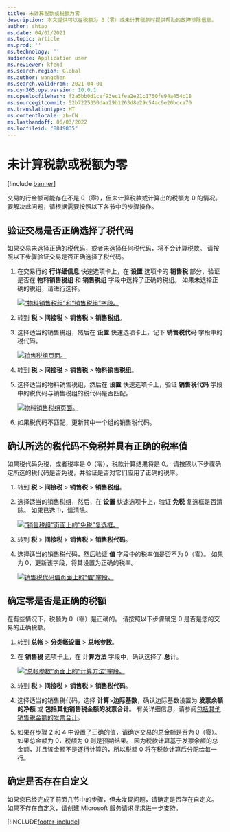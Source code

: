 ```yaml
---
title: 未计算税款或税额为零
description: 本文提供可以在税额为 0（零）或未计算税款时提供帮助的故障排除信息。
author: shtao
ms.date: 04/01/2021
ms.topic: article
ms.prod: ''
ms.technology: ''
audience: Application user
ms.reviewer: kfend
ms.search.region: Global
ms.author: wangchen
ms.search.validFrom: 2021-04-01
ms.dyn365.ops.version: 10.0.1
ms.openlocfilehash: f2a5bb0d1cef93ec1fea2e21c1750fe94a454c18
ms.sourcegitcommit: 52b7225350daa29b1263d8e29c54ac9e20bcca70
ms.translationtype: HT
ms.contentlocale: zh-CN
ms.lasthandoff: 06/03/2022
ms.locfileid: "8849835"
---
```

# <a name="tax-isnt-calculated-or-the-tax-amount-is-zero"></a>未计算税款或税额为零

[!include [banner](../includes/banner.md)]

交易的行金额可能存在不是 0（零），但未计算税款或计算出的税额为 0 的情况。 要解决此问题，请根据需要按照以下各节中的步骤操作。

## <a name="verify-that-tax-codes-are-correctly-selected-by-the-transaction"></a>验证交易是否正确选择了税代码

如果交易未选择正确的税代码，或者未选择任何税代码，将不会计算税款。 请按照以下步骤验证交易是否正确选择了税代码。 

1. 在交易行的 **行详细信息** 快速选项卡上，在 **设置** 选项卡的 **销售税** 部分，验证是否在 **物料销售税组** 和 **销售税组** 字段中选择了正确的税组。 如果未选择正确的税组，请进行选择。

    [![“物料销售税组”和“销售税组”字段。](./media/tax-not-calculated-tax-amount-zero-Picture1.png)](./media/tax-not-calculated-tax-amount-zero-Picture1.png)

2. 转到 **税** \> **间接税** \> **销售税** \> **销售税组**。
3. 选择适当的销售税组，然后在 **设置** 快速选项卡上，记下 **销售税代码** 字段中的税代码。

    [![销售税组页面。](./media/tax-not-calculated-tax-amount-zero-Picture2.png)](./media/tax-not-calculated-tax-amount-zero-Picture2.png)

4. 转到 **税** \> **间接税** \> **销售税** \> **物料销售税组**。
5. 选择适当的物料销售税组，然后在 **设置** 快速选项卡上，验证 **销售税代码** 字段中的税代码与销售税组的税代码是否匹配。

    [![物料销售税组页面。](./media/tax-not-calculated-tax-amount-zero-Picture3.png)](./media/tax-not-calculated-tax-amount-zero-Picture3.png)

6. 如果税代码不匹配，更新其中一个组的销售税代码。

## <a name="verify-that-the-selected-tax-codes-arent-exempt-and-that-they-have-the-correct-tax-rate-value"></a>确认所选的税代码不免税并具有正确的税率值

如果税代码免税，或者税率是 0（零），税款计算结果将是 0。 请按照以下步骤确定所选的税代码是否免税，并验证是否对它们应用了正确的税率。

1. 转到 **税** \> **间接税** \> **销售税** \> **销售税组**。
2. 选择适当的销售税组，然后，在 **设置** 快速选项卡上，验证 **免税** 复选框是否清除。 如果已选中，请清除。

    [![“销售税组”页面上的“免税”复选框。](./media/tax-not-calculated-tax-amount-zero-Picture4.png)](./media/tax-not-calculated-tax-amount-zero-Picture4.png)

3. 转到 **税** \> **间接税** \> **销售税** \> **销售税代码**。
4. 选择适当的销售税代码，然后验证 **值** 字段中的税率值是否不为 0（零）。 如果为 0，更新该字段，将其设置为正确的税率。

    [![销售税代码值页面上的“值”字段。](./media/tax-not-calculated-tax-amount-zero-Picture5.png)](./media/tax-not-calculated-tax-amount-zero-Picture5.png)

## <a name="determine-whether-zero-is-the-correct-tax-amount"></a>确定零是否是正确的税额

在有些情况下，税额为 0（零）是正确的。 请按照以下步骤确定 0 是否是您的交易的正确税额。

1. 转到 **总帐** \> **分类帐设置** \> **总帐参数**。
2. 在 **销售税** 选项卡上，在 **计算方法** 字段中，确认选择了 **总计**。

    [![“总帐参数”页面上的“计算方法”字段。](./media/tax-not-calculated-tax-amount-zero-Picture6.png)](./media/tax-not-calculated-tax-amount-zero-Picture6.png)

3. 转到 **税** \> **间接税** \> **销售税** \> **销售税代码**。
4. 选择适当的销售税代码，选择 **计算**\>**边际基数**，确认边际基数设置为 **发票余额的净额** 或 **包括其他销售税金额的发票合计**。 有关详细信息，请参阅[包括其他销售税金额的发票合计](marginal-base-field.md#invoice-total-incl-other-sales-tax-amounts)。
5. 如果在步骤 2 和 4 中设置了正确的值，请确定交易的总金额是否为 0（零）。 如果总金额为 0，税额为 0 则是预期结果。 因为税款计算基于发票余额的总金额，并且该金额不是逐行计算的，所以税额 0 将在税款计算后分配给每一行。

## <a name="determine-whether-customization-exists"></a>确定是否存在自定义

如果您已经完成了前面几节中的步骤，但未发现问题，请确定是否存在自定义。 如果不存在自定义，请创建 Microsoft 服务请求寻求进一步支持。

[!INCLUDE[footer-include](../../includes/footer-banner.md)]
